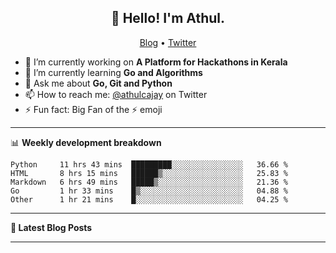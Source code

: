 <h2 align="center">👋 Hello! I'm Athul.</h2>
<p align="center">
  <a href="https://blog.athulcyriac.co">Blog</a> •
  <a href="https://twitter.com/athulcajay">Twitter</a>
</p>


- 🔭 I’m currently working on **A Platform for Hackathons in Kerala**
- 🌱 I’m currently learning **Go and Algorithms**
- 💬 Ask me about **Go, Git and Python**
- 📫 How to reach me: [@athulcajay](https://twitter.com/athulcajay) on Twitter
- ⚡ Fun fact: Big Fan of the :zap: emoji

-------

📊 **Weekly development breakdown**
<!--START_SECTION:waka-->
```text
Python     11 hrs 43 mins  █████████░░░░░░░░░░░░░░░░   36.66 % 
HTML       8 hrs 15 mins   ██████▒░░░░░░░░░░░░░░░░░░   25.83 % 
Markdown   6 hrs 49 mins   █████▒░░░░░░░░░░░░░░░░░░░   21.36 % 
Go         1 hr 33 mins    █▒░░░░░░░░░░░░░░░░░░░░░░░   04.88 % 
Other      1 hr 21 mins    █░░░░░░░░░░░░░░░░░░░░░░░░   04.25 % 
```
<!--END_SECTION:waka-->
-------

**📝 Latest Blog Posts**

<!--START_SECTION:posts-->

<!--END_SECTION:posts-->

--------
